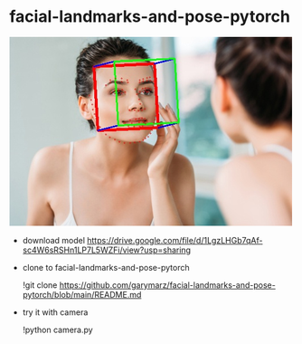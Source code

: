 # facial-landmarks-and-pose-pytorch

![image](https://github.com/garymarz/facial-landmarks-and-pose-pytorch/blob/main/Demo4.jpg)


* download model https://drive.google.com/file/d/1LgzLHGb7qAf-sc4W6sRSHn1LP7L5WZFi/view?usp=sharing  
* clone to facial-landmarks-and-pose-pytorch  

    !git clone https://github.com/garymarz/facial-landmarks-and-pose-pytorch/blob/main/README.md  
    
* try it with camera  
    
    !python camera.py  
